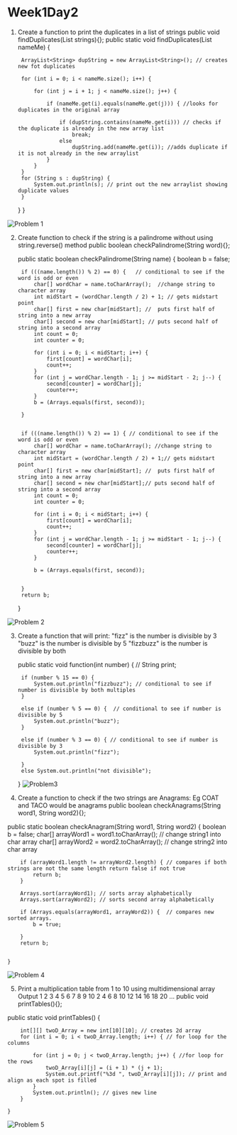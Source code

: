 # Week1Day2
1. Create a function to print the duplicates in a list of strings
   public void findDuplicates(List<String> strings){};
   public static void findDuplicates(List<String> nameMe) {

        ArrayList<String> dupString = new ArrayList<String>(); // creates new fot duplicates

        for (int i = 0; i < nameMe.size(); i++) {

            for (int j = i + 1; j < nameMe.size(); j++) {

                if (nameMe.get(i).equals(nameMe.get(j))) { //looks for duplicates in the original array

                    if (dupString.contains(nameMe.get(i))) // checks if the duplicate is already in the new array list
                        break;
                    else
                        dupString.add(nameMe.get(i)); //adds duplicate if it is not already in the new arraylist
                }
            }
        }
        for (String s : dupString) {
            System.out.println(s); // print out the new arraylist showing duplicate values
        }
    }
}

  
  ![Problem 1](https://user-images.githubusercontent.com/51377425/58972449-97e3bf80-878b-11e9-90a5-db6f32755741.png)

2. Create function to check if the string is a palindrome without using string.reverse() method
   public boolean checkPalindrome(String word){};
   
   public static boolean checkPalindrome(String name) {
        boolean b = false;

        if (((name.length()) % 2) == 0) {   // conditional to see if the word is odd or even
            char[] wordChar = name.toCharArray();  //change string to character array
            int midStart = (wordChar.length / 2) + 1; // gets midstart point
            char[] first = new char[midStart]; //  puts first half of string into a new array
            char[] second = new char[midStart]; // puts second half of string into a second array
            int count = 0;
            int counter = 0;

            for (int i = 0; i < midStart; i++) {
                first[count] = wordChar[i];
                count++;
            }
            for (int j = wordChar.length - 1; j >= midStart - 2; j--) {
                second[counter] = wordChar[j];
                counter++;
            }
            b = (Arrays.equals(first, second));

        }


        if (((name.length()) % 2) == 1) { // conditional to see if the word is odd or even
            char[] wordChar = name.toCharArray(); //change string to character array
            int midStart = (wordChar.length / 2) + 1;// gets midstart point
            char[] first = new char[midStart]; //  puts first half of string into a new array
            char[] second = new char[midStart];// puts second half of string into a second array
            int count = 0;
            int counter = 0;

            for (int i = 0; i < midStart; i++) {
                first[count] = wordChar[i];
                count++;
            }
            for (int j = wordChar.length - 1; j >= midStart - 1; j--) {
                second[counter] = wordChar[j];
                counter++;
            }

            b = (Arrays.equals(first, second));


        }
        return b;
    }

![Problem 2](https://user-images.githubusercontent.com/51377425/58972850-8353f700-878c-11e9-9cc1-516797d5cff4.png)

3. Create a function that will print:
     "fizz" is the number is divisible by 3
     "buzz" is the number is divisible by 5
     "fizzbuzz" is the number is divisible by both
     
     public static void function(int number) { //
        String print;

        if (number % 15 == 0) {
            System.out.println("fizzbuzz"); // conditional to see if number is divisible by both multiples
        }

        else if (number % 5 == 0) {  // conditional to see if number is divisible by 5
            System.out.println("buzz");
        }

        else if (number % 3 == 0) { // conditional to see if number is divisible by 3
            System.out.println("fizz");

        }
        else System.out.println("not divisible");
    }
 ![Problem3](https://user-images.githubusercontent.com/51377425/58972860-8818ab00-878c-11e9-9345-c67900e8c6a0.png)
 
 
 

4.  Create a function to check if the two strings are Anagrams:    Eg COAT and TACO would be anagrams
   public boolean checkAnagrams(String word1, String word2){};
   
   public static boolean checkAnagram(String word1, String word2) {
        boolean b = false;
        char[] arrayWord1 = word1.toCharArray(); // change string1 into char array
        char[] arrayWord2 = word2.toCharArray(); // change string2 into char array

        if (arrayWord1.length != arrayWord2.length) { // compares if both strings are not the same length return false if not true
            return b;
        }

        Arrays.sort(arrayWord1); // sorts array alphabetically
        Arrays.sort(arrayWord2); // sorts second array alphabetically

        if (Arrays.equals(arrayWord1, arrayWord2)) {  // compares new sorted arrays.
            b = true;

        }
        return b;


    }
![Problem 4](https://user-images.githubusercontent.com/51377425/58972455-9d410a00-878b-11e9-8cc8-9dc3e41d6ef0.png)


5. Print a multiplication table from 1 to 10 using  multidimensional array
   Output
   1 2 3 4 5 6 7 8 9 10
   2 4 6 8 10 12 14 16 18 20
    ...
 public void printTables(){};
 
 public static void printTables() {

        int[][] twoD_Array = new int[10][10]; // creates 2d array
        for (int i = 0; i < twoD_Array.length; i++) { // for loop for the columns

            for (int j = 0; j < twoD_Array.length; j++) { //for loop for the rows
                twoD_Array[i][j] = (i + 1) * (j + 1);
                System.out.printf("%3d ", twoD_Array[i][j]); // print and align as each spot is filled
            }
            System.out.println(); // gives new line
        }

    }
![Problem 5](https://user-images.githubusercontent.com/51377425/58972844-7f27d980-878c-11e9-9d38-e56a44beb2ca.png)






